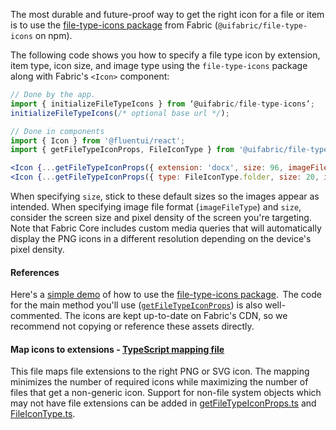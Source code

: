 The most durable and future-proof way to get the right icon for a file or item is to use the [file-type-icons package](https://github.com/Microsoft/fluentui/tree/master/packages/file-type-icons) from Fabric (`@uifabric/file-type-icons` on npm).

The following code shows you how to specify a file type icon by extension, item type, icon size, and image type using the `file-type-icons` package along with Fabric's `<Icon>` component:

```jsx
// Done by the app.
import { initializeFileTypeIcons } from ‘@uifabric/file-type-icons’;
initializeFileTypeIcons(/* optional base url */);

// Done in components
import { Icon } from '@fluentui/react';
import { getFileTypeIconProps, FileIconType } from '@uifabric/file-type-icons';

<Icon {...getFileTypeIconProps({ extension: 'docx', size: 96, imageFileType: 'png' }) } />
<Icon {...getFileTypeIconProps({ type: FileIconType.folder, size: 20, imageFileType: 'svg' }) } />
```

When specifying `size`, stick to these default sizes so the images appear as intended. When specifying image file format (`imageFileType`) and `size`, consider the screen size and pixel density of the screen you're targeting. Note that Fabric Core includes custom media queries that will automatically display the PNG icons in a different resolution depending on the device's pixel density.

#### References

Here's a [simple demo](https://github.com/Microsoft/fluentui/blob/master/packages/experiments/src/components/FileTypeIcon/examples/FileTypeIcon.Basic.Example.tsx) of how to use the [file-type-icons package](https://github.com/Microsoft/fluentui/tree/master/packages/file-type-icons).  The code for the main method you'll use ([`getFileTypeIconProps`](https://github.com/Microsoft/fluentui/blob/master/packages/file-type-icons/src/getFileTypeIconProps.ts)) is also well-commented. The icons are kept up-to-date on Fabric's CDN, so we recommend not copying or reference these assets directly.

#### Map icons to extensions - [TypeScript mapping file](https://github.com/Microsoft/fluentui/blob/master/packages/file-type-icons/src/FileTypeIconMap.ts)

This file maps file extensions to the right PNG or SVG icon. The mapping minimizes the number of required icons while maximizing the number of files that get a non-generic icon. Support for non-file system objects which may not have file extensions can be added in [getFileTypeIconProps.ts](https://github.com/Microsoft/fluentui/blob/master/packages/file-type-icons/src/getFileTypeIconProps.ts) and [FileIconType.ts](https://github.com/Microsoft/fluentui/blob/master/packages/file-type-icons/src/FileIconType.ts).
